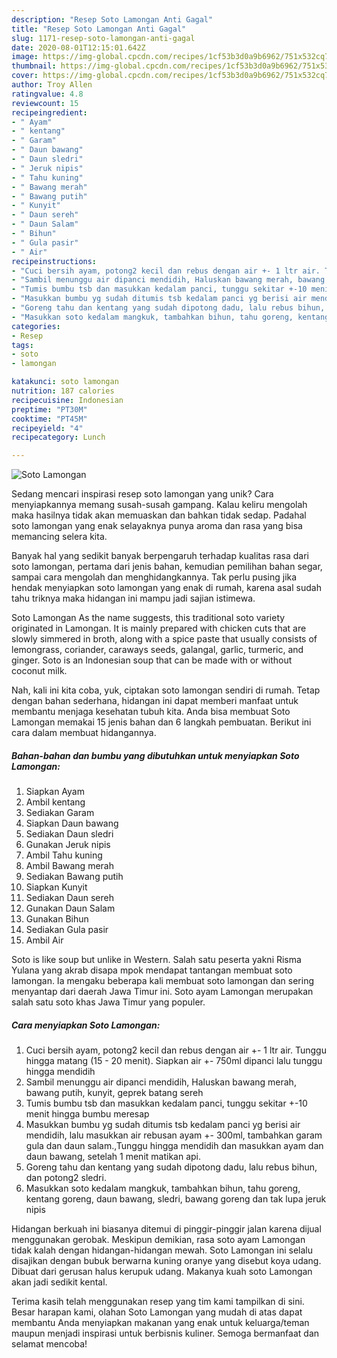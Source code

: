 ```yaml
---
description: "Resep Soto Lamongan Anti Gagal"
title: "Resep Soto Lamongan Anti Gagal"
slug: 1171-resep-soto-lamongan-anti-gagal
date: 2020-08-01T12:15:01.642Z
image: https://img-global.cpcdn.com/recipes/1cf53b3d0a9b6962/751x532cq70/soto-lamongan-foto-resep-utama.jpg
thumbnail: https://img-global.cpcdn.com/recipes/1cf53b3d0a9b6962/751x532cq70/soto-lamongan-foto-resep-utama.jpg
cover: https://img-global.cpcdn.com/recipes/1cf53b3d0a9b6962/751x532cq70/soto-lamongan-foto-resep-utama.jpg
author: Troy Allen
ratingvalue: 4.8
reviewcount: 15
recipeingredient:
- " Ayam"
- " kentang"
- " Garam"
- " Daun bawang"
- " Daun sledri"
- " Jeruk nipis"
- " Tahu kuning"
- " Bawang merah"
- " Bawang putih"
- " Kunyit"
- " Daun sereh"
- " Daun Salam"
- " Bihun"
- " Gula pasir"
- " Air"
recipeinstructions:
- "Cuci bersih ayam, potong2 kecil dan rebus dengan air +- 1 ltr air. Tunggu hingga matang (15 - 20 menit). Siapkan air +- 750ml dipanci lalu tunggu hingga mendidih"
- "Sambil menunggu air dipanci mendidih, Haluskan bawang merah, bawang putih, kunyit, geprek batang sereh"
- "Tumis bumbu tsb dan masukkan kedalam panci, tunggu sekitar +-10 menit hingga bumbu meresap"
- "Masukkan bumbu yg sudah ditumis tsb kedalam panci yg berisi air mendidih, lalu masukkan air rebusan ayam +- 300ml, tambahkan garam gula dan daun salam.,Tunggu hingga mendidih dan masukkan ayam dan daun bawang, setelah 1 menit matikan api."
- "Goreng tahu dan kentang yang sudah dipotong dadu, lalu rebus bihun, dan potong2 sledri."
- "Masukkan soto kedalam mangkuk, tambahkan bihun, tahu goreng, kentang goreng, daun bawang, sledri, bawang goreng dan tak lupa jeruk nipis"
categories:
- Resep
tags:
- soto
- lamongan

katakunci: soto lamongan 
nutrition: 187 calories
recipecuisine: Indonesian
preptime: "PT30M"
cooktime: "PT45M"
recipeyield: "4"
recipecategory: Lunch

---
```



![Soto Lamongan](https://img-global.cpcdn.com/recipes/1cf53b3d0a9b6962/751x532cq70/soto-lamongan-foto-resep-utama.jpg)

Sedang mencari inspirasi resep soto lamongan yang unik? Cara menyiapkannya memang susah-susah gampang. Kalau keliru mengolah maka hasilnya tidak akan memuaskan dan bahkan tidak sedap. Padahal soto lamongan yang enak selayaknya punya aroma dan rasa yang bisa memancing selera kita.

Banyak hal yang sedikit banyak berpengaruh terhadap kualitas rasa dari soto lamongan, pertama dari jenis bahan, kemudian pemilihan bahan segar, sampai cara mengolah dan menghidangkannya. Tak perlu pusing jika hendak menyiapkan soto lamongan yang enak di rumah, karena asal sudah tahu triknya maka hidangan ini mampu jadi sajian istimewa.

Soto Lamongan As the name suggests, this traditional soto variety originated in Lamongan. It is mainly prepared with chicken cuts that are slowly simmered in broth, along with a spice paste that usually consists of lemongrass, coriander, caraways seeds, galangal, garlic, turmeric, and ginger. Soto is an Indonesian soup that can be made with or without coconut milk.


Nah, kali ini kita coba, yuk, ciptakan soto lamongan sendiri di rumah. Tetap dengan bahan sederhana, hidangan ini dapat memberi manfaat untuk membantu menjaga kesehatan tubuh kita. Anda bisa membuat Soto Lamongan memakai 15 jenis bahan dan 6 langkah pembuatan. Berikut ini cara dalam membuat hidangannya.

<!--inarticleads1-->

##### Bahan-bahan dan bumbu yang dibutuhkan untuk menyiapkan Soto Lamongan:

1. Siapkan  Ayam
1. Ambil  kentang
1. Sediakan  Garam
1. Siapkan  Daun bawang
1. Sediakan  Daun sledri
1. Gunakan  Jeruk nipis
1. Ambil  Tahu kuning
1. Ambil  Bawang merah
1. Sediakan  Bawang putih
1. Siapkan  Kunyit
1. Sediakan  Daun sereh
1. Gunakan  Daun Salam
1. Gunakan  Bihun
1. Sediakan  Gula pasir
1. Ambil  Air


Soto is like soup but unlike in Western. Salah satu peserta yakni Risma Yulana yang akrab disapa mpok mendapat tantangan membuat soto lamongan. Ia mengaku beberapa kali membuat soto lamongan dan sering menyantap dari daerah Jawa Timur ini. Soto ayam Lamongan merupakan salah satu soto khas Jawa Timur yang populer. 

<!--inarticleads2-->

##### Cara menyiapkan Soto Lamongan:

1. Cuci bersih ayam, potong2 kecil dan rebus dengan air +- 1 ltr air. Tunggu hingga matang (15 - 20 menit). Siapkan air +- 750ml dipanci lalu tunggu hingga mendidih
1. Sambil menunggu air dipanci mendidih, Haluskan bawang merah, bawang putih, kunyit, geprek batang sereh
1. Tumis bumbu tsb dan masukkan kedalam panci, tunggu sekitar +-10 menit hingga bumbu meresap
1. Masukkan bumbu yg sudah ditumis tsb kedalam panci yg berisi air mendidih, lalu masukkan air rebusan ayam +- 300ml, tambahkan garam gula dan daun salam.,Tunggu hingga mendidih dan masukkan ayam dan daun bawang, setelah 1 menit matikan api.
1. Goreng tahu dan kentang yang sudah dipotong dadu, lalu rebus bihun, dan potong2 sledri.
1. Masukkan soto kedalam mangkuk, tambahkan bihun, tahu goreng, kentang goreng, daun bawang, sledri, bawang goreng dan tak lupa jeruk nipis


Hidangan berkuah ini biasanya ditemui di pinggir-pinggir jalan karena dijual menggunakan gerobak. Meskipun demikian, rasa soto ayam Lamongan tidak kalah dengan hidangan-hidangan mewah. Soto Lamongan ini selalu disajikan dengan bubuk berwarna kuning oranye yang disebut koya udang. Dibuat dari gerusan halus kerupuk udang. Makanya kuah soto Lamongan akan jadi sedikit kental. 

Terima kasih telah menggunakan resep yang tim kami tampilkan di sini. Besar harapan kami, olahan Soto Lamongan yang mudah di atas dapat membantu Anda menyiapkan makanan yang enak untuk keluarga/teman maupun menjadi inspirasi untuk berbisnis kuliner. Semoga bermanfaat dan selamat mencoba!
